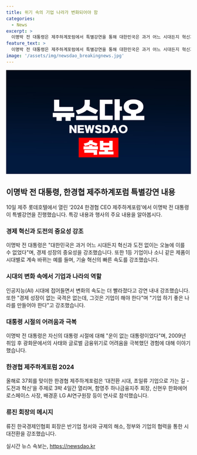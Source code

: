 ```yaml
---
title: 위기 속의 기업 나라가 변화되어야 함
categories:
  - News
excerpt: >
  이명박 전 대통령은 제주하계포럼에서 특별강연을 통해 대한민국은 과거 어느 시대든지 혁신과 도전 없이는 오늘에 이를 수 없었다며 경제 성장 중요성을 강조했다. 또한, 자신의 대통령 재직 시절을 돌아본 이 전 대통령은 운이 없고 불행한 대통령이었다고 언급했다. 이번 제주하계포럼은 초일류 기업을 향한 도전과 혁신을 주제로 열리며, 류진 한국경제인협회 회장 등이 참석하여 산업 및 기업의 미래에 대한 논의가 전개될 예정이다. (글자 수: 148자)
feature_text: >
  이명박 전 대통령은 제주하계포럼에서 특별강연을 통해 대한민국은 과거 어느 시대든지 혁신과 도전 없이는 오늘에 이를 수 없었다며 경제 성장 중요성을 강조했다. 또한, 자신의 대통령 재직 시절을 돌아본 이 전 대통령은 운이 없고 불행한 대통령이었다고 언급했다. 이번 제주하계포럼은 초일류 기업을 향한 도전과 혁신을 주제로 열리며, 류진 한국경제인협회 회장 등이 참석하여 산업 및 기업의 미래에 대한 논의가 전개될 예정이다. (글자 수: 148자)
image: '/assets/img/newsdao_breakingnews.jpg'
---
```


<p><img src="/assets/img/newsdao_breakingnews.jpg" alt="ranknews 속보" /></p>

<h2 data-ke-size="size26">이명박 전 대통령, 한경협 제주하계포럼 특별강연 내용</h2>

<p data-ke-size="size16">10일 제주 롯데호텔에서 열린 ‘2024 한경협 CEO 제주하계포럼’에서 이명박 전 대통령이 특별강연을 진행했습니다. 특강 내용과 행사의 주요 내용을 알아봅시다.</p>

<h3>경제 혁신과 도전의 중요성 강조</h3>

<p data-ke-size="size16">이명박 전 대통령은 "대한민국은 과거 어느 시대든지 혁신과 도전 없이는 오늘에 이를 수 없었다"며, 경제 성장의 중요성을 강조했습니다. 또한 1등 기업이나 소니 같은 제품이 시대별로 계속 바뀌는 예를 들며, 기술 혁신의 빠른 속도를 강조했습니다.</p>

<h3>시대의 변화 속에서 기업과 나라의 역할</h3>

<p data-ke-size="size16">인공지능(AI) 시대에 접어들면서 변화의 속도는 더 빨라졌다고 강연 내내 강조했습니다. 또한 "경제 성장이 없는 국격은 없는데, 그것은 기업이 해야 한다"며 "기업 하기 좋은 나라를 만들어야 한다"고 강조했습니다.</p>

<h3>대통령 시절의 어려움과 극복</h3>

<p data-ke-size="size16">이명박 전 대통령은 자신의 대통령 시절에 대해 "운이 없는 대통령이었다"며, 2009년 취임 후 광화문에서의 사태와 글로벌 금융위기로 어려움을 극복했던 경험에 대해 이야기했습니다.</p>

<h3>한경협 제주하계포럼 2024</h3>

<p data-ke-size="size16">올해로 37회를 맞이한 한경협 제주하계포럼은 ‘대전환 시대, 초일류 기업으로 가는 길 - 도전과 혁신’을 주제로 3박 4일간 열리며, 함영주 하나금융지주 회장, 신현우 한화에어로스페이스 사장, 배경훈 LG AI연구원장 등이 연사로 참석했습니다.</p>

<h3>류진 회장의 메시지</h3>

<p data-ke-size="size16">류진 한국경제인협회 회장은 반기업 정서와 규제의 해소, 정부와 기업의 협력을 통한 시대전환을 강조했습니다.</p>
실시간 뉴스 속보는, <a href="https://newsdao.kr" rel="dofollow">https://newsdao.kr</a>


